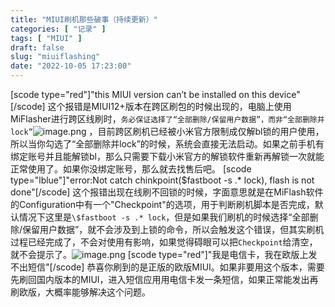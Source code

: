 ```yaml
---
title: "MIUI刷机那些破事（持续更新）"
categories: [ "记录" ]
tags: [ "MIUI" ]
draft: false
slug: "miuiflashing"
date: "2022-10-05 17:23:00"
---
```


[scode type="red"]"this MIUI version can’t be installed on this device"[/scode]
这个报错是MIUI12+版本在跨区刷包的时候出现的，电脑上使用MiFlasher进行跨区线刷时，`务必保证选择了“全部删除/保留用户数据”，而非“全部删除并lock”`![image.png](https://img-tama-guru.oss-cn-hongkong.aliyuncs.com/2022/10/15/634a5ac38399f.png)
，目前跨区刷机已经被小米官方限制成仅解bl锁的用户使用，所以当你勾选了“全部删除并lock”的时候，系统会直接无法启动。如果之前手机有绑定账号并且能解锁bl，那么只需要下载小米官方的解锁软件重新再解锁一次就能正常使用了。如果你没绑定账号，那么就去找售后吧。
[scode type="lblue"]"error:Not catch chinkpoint(\$fastboot -s .* lock), flash is not done"[/scode]
这个报错出现在线刷不回锁的时候，字面意思就是在MiFlash软件的Configuration中有一个"Checkpoint"的选项，用于判断刷机脚本是否完成，默认情况下这里是`\$fastboot -s .* lock`，但是如果我们刷机的时候选择“全部删除/保留用户数据”，就不会涉及到上锁的命令，所以会触发这个错误，但其实刷机过程已经完成了，不会对使用有影响，如果觉得碍眼可以把`Checkpoint`给清空，就不会提示了。![image.png](https://img-tama-guru.oss-cn-hongkong.aliyuncs.com/2022/10/15/634a5af10a251.png)
[scode type="red"]"我是电信卡，我在欧版上发不出短信"[/scode]
恭喜你刷到的是正版的欧版MIUI。如果非要用这个版本，需要先刷回国内版本的MIUI，进入短信应用用电信卡发一条短信，如果正常能发出再刷欧版，大概率能够解决这个问题。
